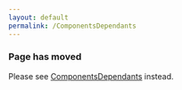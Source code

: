 ```yaml
---
layout: default
permalink: /ComponentsDependants
---
```


<!-- Don't use permalink: /ComponentsDependants in YAML matter above. It doesn't auto-redirect. -->
### Page has moved

Please see [ComponentsDependants](ComponentsDependants) instead.
<script type="text/javascript">
    location.href= "/ComponentsDependants";
</script>